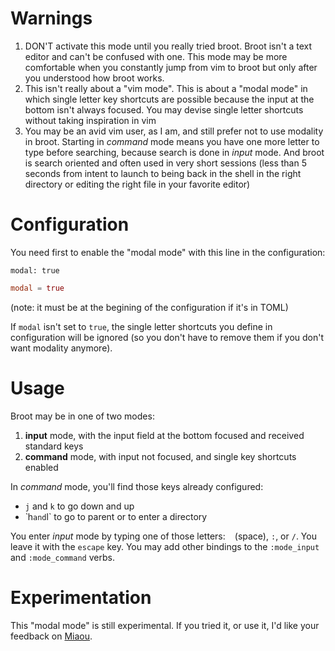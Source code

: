 

# Warnings

1. DON'T activate this mode until you really tried broot. Broot isn't a text editor and can't be confused with one. This mode may be more comfortable when you constantly jump from vim to broot but only after you understood how broot works.
1. This isn't really about a "vim mode". This is about a "modal mode" in which single letter key shortcuts are possible because the input at the bottom isn't always focused. You may devise single letter shortcuts without taking inspiration in vim
1. You may be an avid vim user, as I am, and still prefer not to use modality in broot. Starting in *command* mode means you have one more letter to type before searching, because search is done in *input* mode. And broot is search oriented and often used in very short sessions (less than 5 seconds from intent to launch to being back in the shell in the right directory or editing the right file in your favorite editor)

# Configuration

You need first to enable the "modal mode" with this line in the configuration:

```hjson
modal: true
```
```TOML
modal = true
```

(note: it must be at the begining of the configuration if it's in TOML)

If `modal` isn't set to `true`, the single letter shortcuts you define in configuration will be ignored (so you don't have to remove them if you don't want modality anymore).

# Usage

Broot may be in one of two modes:

1. **input** mode, with the input field at the bottom focused and received standard keys
1. **command** mode, with input not focused, and single key shortcuts enabled

In *command* mode, you'll find those keys already configured:
* `j` and `k` to go down and up
* ̀ h` and `l` to go to parent or to enter a directory

You enter *input* mode by typing one of those letters: ` ` (space), `:`, or `/`. You leave it with the `escape` key. You may add other bindings to the `:mode_input` and `:mode_command` verbs.


# Experimentation

This "modal mode" is still experimental. If you tried it, or use it, I'd like your feedback on [Miaou](https://miaou.dystroy.org/3490).
